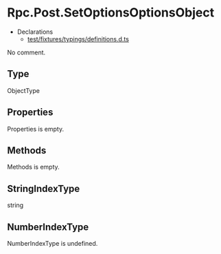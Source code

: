 # Rpc.Post.SetOptionsOptionsObject

* Declarations
  * [test/fixtures/typings/definitions.d.ts](/test/fixtures/typings/definitions.d.ts#L70)

No comment.

## Type

ObjectType

## Properties

Properties is empty.

## Methods

Methods is empty.

## StringIndexType

string

## NumberIndexType

NumberIndexType is undefined.
